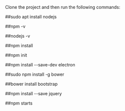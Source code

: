 Clone the project and then run the following commands:

##sudo apt install nodejs

##npm -v

##nodejs -v

##npm install

##npm init

##npm install --save-dev electron

##sudo npm install -g bower

##bower install bootstrap

##npm install --save jquery

##npm starts